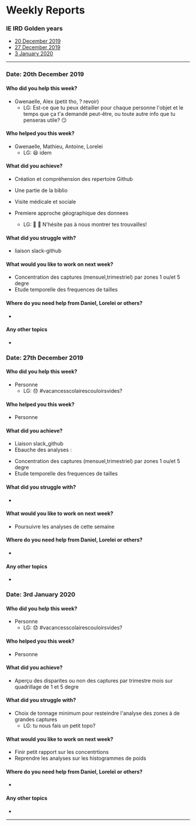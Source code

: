 # Weekly Reports

### IE IRD Golden years
* [20 December 2019](#date-20th-december-2019)
* [27 December 2019](#date-27th-december-2019)
* [3 January 2020](#date-3rd-january-2020)

-------------------------------------------------------------------
### Date: 20th December 2019


#### Who did you help this week?

* Gwenaelle, Alex (petit tho, ? revoir)
  * LG: Est-ce que tu peux détailler pour chaque personne l'objet et le temps que ça t'a demandé peut-être, ou toute autre info que tu penseras utile? :smirk:

#### Who helped you this week?

* Gwenaelle, Mathieu, Antoine, Lorelei
  * LG: :laughing: idem

#### What did you achieve?

* Création et compréhension des repertoire Github
* Une partie de la biblio
* Visite médicale et sociale
* Premiere approche géographique des donnees

  * LG: :clap: :clap: N'hésite pas à nous montrer tes trouvailles!
  
#### What did you struggle with?

* liaison slack-github

#### What would you like to work on next week?

* Concentration des captures (mensuel,trimestriel) par zones 1 ou/et 5 degre
* Etude temporelle des frequences de tailles

#### Where do you need help from Daniel, Lorelei or others?

* 

#### Any other topics

* 



### Date: 27th December 2019


#### Who did you help this week?

* Personne
  * LG: :disappointed: #vacancesscolairescouloirsvides?

#### Who helped you this week?

* Personne

#### What did you achieve?

* Liaison slack_github
* Ebauche des analyses :
- Concentration des captures (mensuel,trimestriel) par zones 1 ou/et 5 degre
- Etude temporelle des frequences de tailles

#### What did you struggle with?

* 

#### What would you like to work on next week?

* Poursuivre les analyses de cette semaine


#### Where do you need help from Daniel, Lorelei or others?

* 

#### Any other topics

* 



### Date: 3rd January 2020


#### Who did you help this week?

* Personne
  * LG: :disappointed: #vacancesscolairescouloirsvides?

#### Who helped you this week?

* Personne

#### What did you achieve?

* Aperçu des disparites ou non des captures par trimestre mois sur quadrillage de 1 et 5 degre  

#### What did you struggle with?

* Choix de tonnage minimum pour resteindre l'analyse des zones à de grandes captures
  * LG: tu nous fais un petit topo?

#### What would you like to work on next week?

* Finir petit rapport sur les concentrtions
* Reprendre les analyses sur les histogrammes de poids 

#### Where do you need help from Daniel, Loreleï or others?

* 

#### Any other topics

* 


-------------------------------------------------------------------


